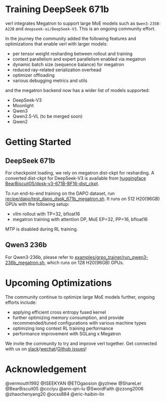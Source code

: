 # Training DeepSeek 671b

verl integrates Megatron to support large MoE models such as `Qwen3-235B-A22B` and `deepseek-ai/DeepSeek-V3`. This is an ongoing community effort.

In the journey the community added the following features and optimizations that enable verl with larger models:
- per tensor weight resharding between rollout and training
- context parallelism and expert parallelism enabled via megatron
- dynamic batch size (sequence balance) for megatron
- reduced ray-related serialization overhead
- optimizer offloading
- various debugging metrics and utils

and the megatron backend now has a wider list of models supported:
- DeepSeek-V3
- Moonlight
- Qwen3
- Qwen2.5-VL (to be merged soon)
- Qwen2

# Getting Started

## DeepSeek 671b

For checkpoint loading, we rely on megatron dist-ckpt for resharding. A converted dist-ckpt for DeepSeek-V3 is available from [huggingface BearBiscuit05/dpsk-v3-671B-BF16-dist_ckpt](https://huggingface.co/BearBiscuit05/dpsk-v3-671B-BF16-dist_ckpt/tree/main). 

To run end-to-end training on the DAPO dataset, run [recipe/dapo/test_dapo_dspk_671b_megatron.sh](https://github.com/volcengine/verl/blob/main/recipe/dapo/test_dapo_dspk_671b_megatron.sh). It runs on 512 H20(96GB) GPUs with the following setup:
- vllm rollout with TP=32, bfloat16
- megatron training with attention DP, MoE EP=32, PP=16, bfloat16

MTP is disabled during RL training.

## Qwen3 236b

For Qwen3-236b, please refer to [examples/grpo_trainer/run_qwen3-236b_megatron.sh](https://github.com/volcengine/verl/blob/main/examples/grpo_trainer/run_qwen3-236b_megatron.sh), which runs on 128 H20(96GB) GPUs.

# Upcoming Optimizations

The community continue to optimize large MoE models further, ongoing efforts include:
- applying efficient cross entropy fused kernel
- further optimizing memory consumption, and provide recommended/tuned configurations with various machine types
- optimizing long context RL training performance
- performance improvement with SGLang x Megatron

We invite the community to try and improve verl together. Get connected with us on [slack](https://join.slack.com/t/verlgroup/shared_invite/zt-2w5p9o4c3-yy0x2Q56s_VlGLsJ93A6vA)/[wechat](https://raw.githubusercontent.com/eric-haibin-lin/verl-community/refs/heads/main/WeChat.JPG)/[Github issues](https://github.com/volcengine/verl/issues/708)!

# Acknowledgement
@vermouth1992 @ISEEKYAN @ETOgaosion @yzlnew @ShareLer @BearBiscuit05 @ccclyu @ann-qin-lu @SwordFaith @zzong2006 @zhaochenyang20 @ocss884 @eric-haibin-lin
